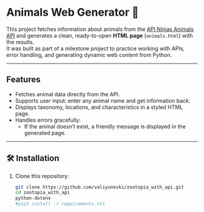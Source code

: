 # Animals Web Generator 🐾

This project fetches information about animals from the [API Ninjas Animals API](https://api-ninjas.com/api/animals) and generates a clean, ready-to-open **HTML page** (`animals.html`) with the results.  
It was built as part of a milestone project to practice working with APIs, error handling, and generating dynamic web content from Python.

---

## Features
- Fetches animal data directly from the API.  
- Supports user input: enter any animal name and get information back.  
- Displays taxonomy, locations, and characteristics in a styled HTML page.  
- Handles errors gracefully:
  - If the animal doesn’t exist, a friendly message is displayed in the generated page.  

---

## 🛠 Installation

1. Clone this repository:
   ```bash
   git clone https://github.com/valiyuneski/zootopia_with_api.git
   cd zootopia_with_api
   python-dotenv
   #pip3 install -r requirements.txt